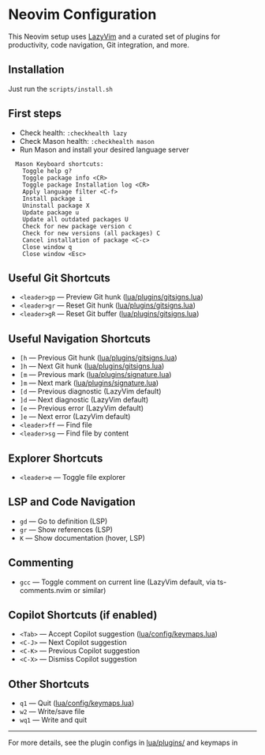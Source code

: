 # Neovim Configuration

This Neovim setup uses [LazyVim](https://github.com/LazyVim/LazyVim) and a curated set of plugins for productivity, code navigation, Git integration, and more.

## Installation

Just run the `scripts/install.sh`

## First steps

- Check health: `:checkhealth lazy`
- Check Mason health: `:checkhealth mason`
- Run Mason and install your desired language server

```
  Mason Keyboard shortcuts:
    Toggle help g?
    Toggle package info <CR>
    Toggle package Installation log <CR>
    Apply language filter <C-f>
    Install package i
    Uninstall package X
    Update package u
    Update all outdated packages U
    Check for new package version c
    Check for new versions (all packages) C
    Cancel installation of package <C-c>
    Close window q
    Close window <Esc>
```

## Useful Git Shortcuts

- `<leader>gp` — Preview Git hunk ([lua/plugins/gitsigns.lua](lua/plugins/gitsigns.lua))
- `<leader>gr` — Reset Git hunk ([lua/plugins/gitsigns.lua](lua/plugins/gitsigns.lua))
- `<leader>gR` — Reset Git buffer ([lua/plugins/gitsigns.lua](lua/plugins/gitsigns.lua))

## Useful Navigation Shortcuts

- `[h` — Previous Git hunk ([lua/plugins/gitsigns.lua](lua/plugins/gitsigns.lua))
- `]h` — Next Git hunk ([lua/plugins/gitsigns.lua](lua/plugins/gitsigns.lua))
- `[m` — Previous mark ([lua/plugins/signature.lua](lua/plugins/signature.lua))
- `]m` — Next mark ([lua/plugins/signature.lua](lua/plugins/signature.lua))
- `[d` — Previous diagnostic (LazyVim default)
- `]d` — Next diagnostic (LazyVim default)
- `[e` — Previous error (LazyVim default)
- `]e` — Next error (LazyVim default)
- `<leader>ff` — Find file
- `<leader>sg` — Find file by content

## Explorer Shortcuts

- `<leader>e` — Toggle file explorer

## LSP and Code Navigation

- `gd` — Go to definition (LSP)
- `gr` — Show references (LSP)
- `K` — Show documentation (hover, LSP)

## Commenting

- `gcc` — Toggle comment on current line (LazyVim default, via ts-comments.nvim or similar)

## Copilot Shortcuts (if enabled)

- `<Tab>` — Accept Copilot suggestion ([lua/config/keymaps.lua](lua/config/keymaps.lua))
- `<C-J>` — Next Copilot suggestion
- `<C-K>` — Previous Copilot suggestion
- `<C-X>` — Dismiss Copilot suggestion

## Other Shortcuts

- `q1` — Quit ([lua/config/keymaps.lua](lua/config/keymaps.lua))
- `w2` — Write/save file
- `wq1` — Write and quit

---

For more details, see the plugin configs in [lua/plugins/](lua/plugins/) and keymaps in
